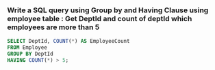 ### Write a SQL query using Group by and Having Clause using employee table : Get DeptId and count of deptId which employees are more than 5

```sql
SELECT DeptId, COUNT(*) AS EmployeeCount
FROM Employee
GROUP BY DeptId
HAVING COUNT(*) > 5;
```
